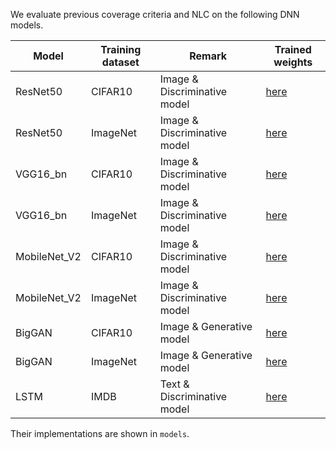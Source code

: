 We evaluate previous coverage criteria and NLC on the following DNN models.

| Model        | Training dataset | Remark                       | Trained weights                                              |
| ------------ | ---------------- | ---------------------------- | ------------------------------------------------------------ |
| ResNet50     | CIFAR10          | Image & Discriminative model | [here](https://drive.google.com/drive/folders/1TtabCnGPRK5_8LkSdt5Br9Vwa6o_vIs_) |
| ResNet50     | ImageNet         | Image & Discriminative model | [here](https://drive.google.com/drive/folders/1TtabCnGPRK5_8LkSdt5Br9Vwa6o_vIs_) |
| VGG16_bn     | CIFAR10          | Image & Discriminative model | [here](https://drive.google.com/drive/folders/1TtabCnGPRK5_8LkSdt5Br9Vwa6o_vIs_) |
| VGG16_bn     | ImageNet         | Image & Discriminative model | [here](https://drive.google.com/drive/folders/1TtabCnGPRK5_8LkSdt5Br9Vwa6o_vIs_) |
| MobileNet_V2 | CIFAR10          | Image & Discriminative model | [here](https://drive.google.com/drive/folders/1TtabCnGPRK5_8LkSdt5Br9Vwa6o_vIs_) |
| MobileNet_V2 | ImageNet         | Image & Discriminative model | [here](https://drive.google.com/drive/folders/1TtabCnGPRK5_8LkSdt5Br9Vwa6o_vIs_) |
| BigGAN       | CIFAR10          | Image & Generative model     | [here](https://drive.google.com/drive/folders/1TtabCnGPRK5_8LkSdt5Br9Vwa6o_vIs_) |
| BigGAN       | ImageNet         | Image & Generative model     | [here](https://github.com/ajbrock/BigGAN-PyTorch#pretrained-models) |
| LSTM         | IMDB             | Text & Discriminative model  | [here](https://drive.google.com/drive/folders/1TtabCnGPRK5_8LkSdt5Br9Vwa6o_vIs_) |

Their implementations are shown in `models`.


